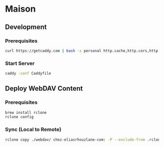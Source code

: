 # Maison

## Development

### Prerequisites

```bash
curl https://getcaddy.com | bash -s personal http.cache,http.cors,http.nobots,http.ratelimit,http.webdav,http.permission
```

### Start Server

```bash
caddy -conf Caddyfile
```

## Deploy WebDAV Content

### Prerequisites

```bash
brew install rclone
rclone config
```

### Sync (Local to Remote)

```bash
rclone copy ./webdav/ chez-eliasrhouzlane-com: -P --exclude-from .rcloneignore
```